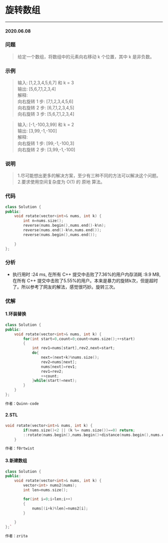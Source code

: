 # 旋转数组
***
#### 2020.06.08

### 问题
>给定一个数组，将数组中的元素向右移动 k 个位置，其中 k 是非负数。                 

### 示例
>输入: [1,2,3,4,5,6,7] 和 k = 3                    
输出: [5,6,7,1,2,3,4]                    
解释:                            
向右旋转 1 步: [7,1,2,3,4,5,6]                          
向右旋转 2 步: [6,7,1,2,3,4,5]                           
向右旋转 3 步: [5,6,7,1,2,3,4]                         

>输入: [-1,-100,3,99] 和 k = 2                        
输出: [3,99,-1,-100]                         
解释:                            
向右旋转 1 步: [99,-1,-100,3]                    
向右旋转 2 步: [3,99,-1,-100]                              

### 说明
>1.尽可能想出更多的解决方案，至少有三种不同的方法可以解决这个问题。                    
2.要求使用空间复杂度为 O(1) 的 原地 算法。                

### 代码
```c++
class Solution {
public:
    void rotate(vector<int>& nums, int k) {
        int n=nums.size();
        reverse(nums.begin(),nums.end()-k%n);
        reverse(nums.end()-k%n,nums.end());
        reverse(nums.begin(),nums.end());
    
    }
};
```

### 分析
 - 执行用时 :24 ms, 在所有 C++ 提交中击败了7.36%的用户内存消耗 :9.9 MB, 在所有 C++ 提交中击败了5.55%的用户。本来是暴力的旋转k次，但是超时
   了。所以参考了网友的解法，感觉很巧妙。旋转三次。
   
### 优解
#### 1.环装替换
```c++
class Solution {
public:
    void rotate(vector<int>& nums, int k) {
        for(int start=0,count=0;count<nums.size();++start)
        {
            int rev1=nums[start],rev2,next=start;
            do{
                next=(next+k)%nums.size();
                rev2=nums[next];
                nums[next]=rev1;
                rev1=rev2;
                ++count;
            }while(start!=next);
        }
    }
};

作者：Quinn-code
```

#### 2.STL
```c++
void rotate(vector<int>& nums, int k) {
        if(nums.size()<2 || (k %= nums.size())==0) return;
        ::rotate(nums.begin(),nums.begin()+distance(nums.begin(),nums.end())-k,nums.end());
    }

作者：f0rtwist
```

#### 3.新建数组
```c++
class Solution {
public:
    void rotate(vector<int>& nums, int k) {
        vector<int> nums2(nums);
        int len=nums.size();

        for(int i=0;i<len;i++)
        {
            nums[(i+k)%len]=nums2[i];
        }
       
    }
};`

作者：zrita
```
